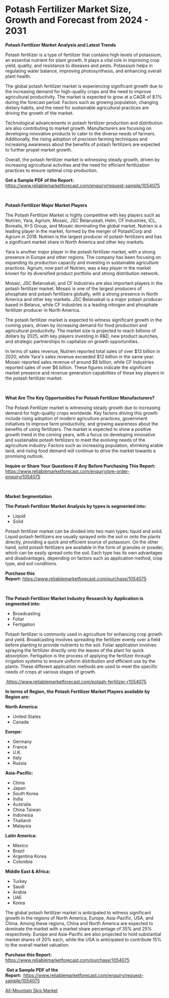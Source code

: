 <p><h1>Potash Fertilizer Market Size, Growth and Forecast from 2024 - 2031</h1></p><p><strong>Potash Fertilizer Market Analysis and Latest Trends</strong></p>
<p><p>Potash fertilizer is a type of fertilizer that contains high levels of potassium, an essential nutrient for plant growth. It plays a vital role in improving crop yield, quality, and resistance to diseases and pests. Potassium helps in regulating water balance, improving photosynthesis, and enhancing overall plant health.</p><p>The global potash fertilizer market is experiencing significant growth due to the increasing demand for high-quality crops and the need to improve agricultural productivity. The market is expected to grow at a CAGR of 8.1% during the forecast period. Factors such as growing population, changing dietary habits, and the need for sustainable agricultural practices are driving the growth of the market.</p><p>Technological advancements in potash fertilizer production and distribution are also contributing to market growth. Manufacturers are focusing on developing innovative products to cater to the diverse needs of farmers. Additionally, the rising adoption of precision farming techniques and increasing awareness about the benefits of potash fertilizers are expected to further propel market growth.</p><p>Overall, the potash fertilizer market is witnessing steady growth, driven by increasing agricultural activities and the need for efficient fertilization practices to ensure optimal crop production.</p></p>
<p><strong>Get a Sample PDF of the Report:&nbsp;</strong> <a href="https://www.reliablemarketforecast.com/enquiry/request-sample/1054075">https://www.reliablemarketforecast.com/enquiry/request-sample/1054075</a></p>
<p>&nbsp;</p>
<p><strong>Potash Fertilizer Major Market Players</strong></p>
<p><p>The Potash Fertilizer Market is highly competitive with key players such as Nutrien, Yara, Agrium, Mosaic, JSC Belaruskali, Helm, CF Industries, ICL, Borealis, K+S Group, and Mosaic dominating the global market. Nutrien is a leading player in the market, formed by the merger of PotashCorp and Agrium in 2018. Nutrien is the largest producer of potash fertilizers and has a significant market share in North America and other key markets.</p><p>Yara is another major player in the potash fertilizer market, with a strong presence in Europe and other regions. The company has been focusing on expanding its production capacity and investing in sustainable agriculture practices. Agrium, now part of Nutrien, was a key player in the market known for its diversified product portfolio and strong distribution network.</p><p>Mosaic, JSC Belaruskali, and CF Industries are also important players in the potash fertilizer market. Mosaic is one of the largest producers of phosphate and potash fertilizers globally, with a strong presence in North America and other key markets. JSC Belaruskali is a major potash producer based in Belarus, while CF Industries is a leading nitrogen and phosphate fertilizer producer in North America.</p><p>The potash fertilizer market is expected to witness significant growth in the coming years, driven by increasing demand for food production and agricultural productivity. The market size is projected to reach billions of dollars by 2025, with key players investing in R&D, new product launches, and strategic partnerships to capitalize on growth opportunities.</p><p>In terms of sales revenue, Nutrien reported total sales of over $13 billion in 2020, while Yara's sales revenue exceeded $12 billion in the same year. Mosaic reported sales revenue of around $8 billion, while CF Industries reported sales of over $6 billion. These figures indicate the significant market presence and revenue generation capabilities of these key players in the potash fertilizer market.</p></p>
<p>&nbsp;</p>
<p><strong>What Are The Key Opportunities For Potash Fertilizer Manufacturers?</strong></p>
<p><p>The Potash Fertilizer market is witnessing steady growth due to increasing demand for high-quality crops worldwide. Key factors driving this growth include rising adoption of modern agriculture practices, government initiatives to improve farm productivity, and growing awareness about the benefits of using fertilizers. The market is expected to show a positive growth trend in the coming years, with a focus on developing innovative and sustainable potash fertilizers to meet the evolving needs of the agriculture industry. Factors such as increasing population, shrinking arable land, and rising food demand will continue to drive the market towards a promising outlook.</p></p>
<p><strong>Inquire or Share Your Questions If Any Before Purchasing This Report:</strong> <a href="https://www.reliablemarketforecast.com/enquiry/pre-order-enquiry/1054075">https://www.reliablemarketforecast.com/enquiry/pre-order-enquiry/1054075</a></p>
<p>&nbsp;</p>
<p><strong>Market Segmentation</strong></p>
<p><strong>The Potash Fertilizer Market Analysis by types is segmented into:</strong></p>
<p><ul><li>Liquid</li><li>Solid</li></ul></p>
<p><p>Potash fertilizer market can be divided into two main types: liquid and solid. Liquid potash fertilizers are usually sprayed onto the soil or onto the plants directly, providing a quick and efficient source of potassium. On the other hand, solid potash fertilizers are available in the form of granules or powder, which can be easily spread onto the soil. Each type has its own advantages and disadvantages, depending on factors such as application method, crop type, and soil conditions.</p></p>
<p><strong>Purchase this Report:&nbsp;</strong><a href="https://www.reliablemarketforecast.com/purchase/1054075">https://www.reliablemarketforecast.com/purchase/1054075</a></p>
<p>&nbsp;</p>
<p><strong>The Potash Fertilizer Market Industry Research by Application is segmented into:</strong></p>
<p><ul><li>Broadcasting</li><li>Foliar</li><li>Fertigation</li></ul></p>
<p><p>Potash fertilizer is commonly used in agriculture for enhancing crop growth and yield. Broadcasting involves spreading the fertilizer evenly over a field before planting to provide nutrients to the soil. Foliar application involves spraying the fertilizer directly onto the leaves of the plant for quick absorption. Fertigation is the process of applying the fertilizer through irrigation systems to ensure uniform distribution and efficient use by the plants. These different application methods are used to meet the specific needs of crops at various stages of growth.</p></p>
<p><a href="https://www.reliablemarketforecast.com/potash-fertilizer-r1054075">&nbsp;https://www.reliablemarketforecast.com/potash-fertilizer-r1054075</a></p>
<p><strong>In terms of Region, the Potash Fertilizer Market Players available by Region are:</strong></p>
<p>
    <p> <strong> North America: </strong>
        <ul>
            <li>United States</li>
            <li>Canada</li>
        </ul>
        </p> 
    <p> <strong> Europe: </strong>
        <ul>
            <li>Germany</li>
            <li>France</li>
            <li>U.K.</li>
            <li>Italy</li>
            <li>Russia</li>
        </ul>
        </p> 
    <p> <strong> Asia-Pacific: </strong>
        <ul>
            <li>China</li>
            <li>Japan</li>
            <li>South Korea</li>
            <li>India</li>
            <li>Australia</li>
            <li>China Taiwan</li>
            <li>Indonesia</li>
            <li>Thailand</li>
            <li>Malaysia</li>
        </ul>
        </p> 
    <p> <strong> Latin America: </strong>
        <ul>
            <li>Mexico</li>
            <li>Brazil</li>
            <li>Argentina Korea</li>
            <li>Colombia</li>
        </ul>
        </p> 
    <p> <strong> Middle East & Africa: </strong>
        <ul>
            <li>Turkey</li>
            <li>Saudi</li>
            <li>Arabia</li>
            <li>UAE</li>
            <li>Korea</li>
        </ul>
    </p>
    </p>
<p><p>The global potash fertilizer market is anticipated to witness significant growth in the regions of North America, Europe, Asia-Pacific, USA, and China. Among these regions, China and North America are expected to dominate the market with a market share percentage of 35% and 25% respectively. Europe and Asia-Pacific are also projected to hold substantial market shares of 20% each, while the USA is anticipated to contribute 15% to the overall market valuation.</p></p>
<p><strong>Purchase this Report: </strong><a href="https://www.reliablemarketforecast.com/purchase/1054075">https://www.reliablemarketforecast.com/purchase/1054075</a></p>
<p>&nbsp;<strong>Get a Sample PDF of the Report:&nbsp;&nbsp;</strong><a href="https://www.reliablemarketforecast.com/enquiry/request-sample/1054075">https://www.reliablemarketforecast.com/enquiry/request-sample/1054075</a></p>
<p><strong></strong></p>
<p><p><a href="https://github.com/JermaineCrona2023/Market-Research-Report-List-2/blob/main/all-mountain-skis-market.md">All-Mountain Skis Market</a></p></p>